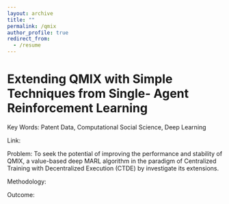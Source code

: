 ```yaml
---
layout: archive
title: ""
permalink: /qmix
author_profile: true
redirect_from:
  - /resume
---
```


Extending QMIX with Simple Techniques from Single- Agent Reinforcement Learning
======

Key Words: Patent Data, Computational Social Science, Deep Learning

Link: 

Problem: To seek the potential of improving the performance and stability of QMIX, a value-based deep MARL algorithm in the paradigm of Centralized Training with Decentralized Execution (CTDE) by investigate its extensions.

Methodology:


Outcome:
